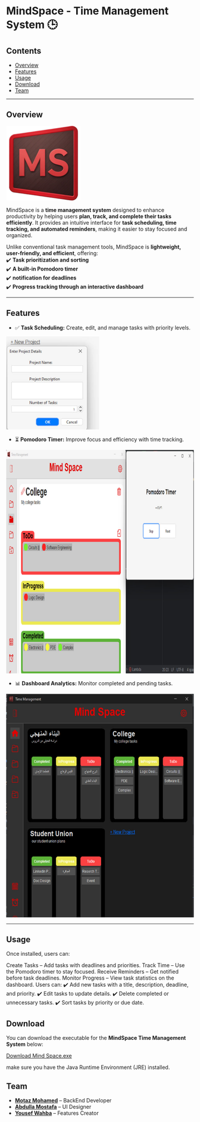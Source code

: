 # **MindSpace - Time Management System** 🕒  

## **Contents**  
- [Overview](#overview)  
- [Features](#features)  
- [Usage](#usage)
- [Download](#download)   
- [Team](#team)  
---



## **Overview**  
<img src="https://github.com/0xMotazMohamed/MindSpace-Time_Management_System/blob/main/Logo.jpg?raw=true" alt="MindSpace Logo" width="200" height="200">

MindSpace is a **time management system** designed to enhance productivity by helping users **plan, track, and complete their tasks efficiently**. It provides an intuitive interface for **task scheduling, time tracking, and automated reminders**, making it easier to stay focused and organized.  

Unlike conventional task management tools, MindSpace is **lightweight, user-friendly, and efficient**, offering:  
✔️ **Task prioritization and sorting**  
✔️ **A built-in Pomodoro timer**  
✔️ **notification for deadlines**  
✔️ **Progress tracking through an interactive dashboard**  

---

## **Features**  
- ✅ **Task Scheduling:** Create, edit, and manage tasks with priority levels.

<img src="https://github.com/0xMotazMohamed/MindSpace-Time_Management_System/blob/main/Project%20Creation.jpg?raw=true" alt="MindSpace Project Creation" width="250" height="250">

- ⏳ **Pomodoro Timer:** Improve focus and efficiency with time tracking.

<img src="https://github.com/0xMotazMohamed/MindSpace-Time_Management_System/blob/main/Pomodoro.jpg?raw=true" alt="MindSpace Pomodoro" width="800" height="600">

- 📊 **Dashboard Analytics:** Monitor completed and pending tasks.

<img src="https://github.com/0xMotazMohamed/MindSpace-Time_Management_System/blob/main/Interface.jpg?raw=true" alt="MindSpace Interface" width="600" height="600">

---
## **Usage**  
Once installed, users can:

Create Tasks – Add tasks with deadlines and priorities.
Track Time – Use the Pomodoro timer to stay focused.
Receive Reminders – Get notified before task deadlines.
Monitor Progress – View task statistics on the dashboard.
Users can:
✔️ Add new tasks with a title, description, deadline, and priority.
✔️ Edit tasks to update details.
✔️ Delete completed or unnecessary tasks.
✔️ Sort tasks by priority or due date.

## **Download**

You can download the executable for the **MindSpace Time Management System** below:

[Download Mind Space.exe](https://github.com/0xMotazMohamed/MindSpace-Time_Management_System/blob/6d1149495609e2a1c6afb18e7fccc56453a107d7/Mind%20Space.exe)

make sure you have the Java Runtime Environment (JRE) installed.

## **Team**  
- **[Motaz Mohamed](https://github.com/0xMotazMohamed)** – BackEnd Developer  
- **[Abdulla Mostafa](https://github.com/AbdullahMostafa24)** – UI Designer  
- **[Yousef Wahba](https://github.com/yousefiwahba)** – Features Creator  


